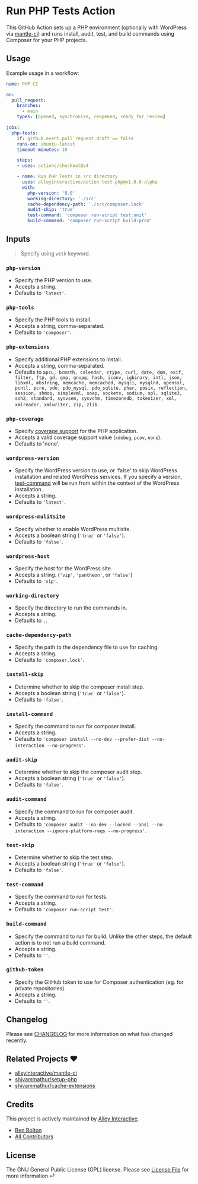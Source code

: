 # Run PHP Tests Action

This GitHub Action sets up a PHP environment (optionally with WordPress via [mantle-ci](https://github.com/alleyinteractive/mantle-ci)) and runs install, audit, test, and build commands using Composer for your PHP projects.

## Usage

Example usage in a workflow:

```yaml
name: PHP CI

on:
  pull_request:
    branches:
      - main
    types: [opened, synchronize, reopened, ready_for_review]

jobs:
  php-tests:
    if: github.event.pull_request.draft == false
    runs-on: ubuntu-latest
    timeout-minutes: 10

    steps:
    - uses: actions/checkout@v4

    - name: Run PHP Tests in src directory
      uses: alleyinteractive/action-test-php@v1.0.0-alpha
      with:
        php-version: '8.0'
        working-directory: './src'
        cache-dependency-path: './src/composer.lock'
        audit-skip: 'true'
        test-command: 'composer run-script test:unit'
        build-command: 'composer run-script build:prod'

```

## Inputs

> Specify using `with` keyword.

### `php-version`

- Specify the PHP version to use.
- Accepts a string.
- Defaults to `'latest'`.

### `php-tools`

- Specify the PHP tools to install.
- Accepts a string, comma-separated.
- Defaults to `'composer'`.

### `php-extensions`

- Specify additional PHP extensions to install.
- Accepts a string, comma-separated.
- Defaults to `apcu, bcmath, calendar, ctype, curl, date, dom, exif,
      filter, ftp, gd, gmp, gnupg, hash, iconv,
      igbinary, intl, json, libxml, mbstring, memcache,
      memcached, mysqli, mysqlnd, openssl, pcntl,
      pcre, pdo, pdo_mysql, pdo_sqlite, phar, posix, reflection,
      session, shmop, simplexml, soap, sockets, sodium, spl,
      sqlite3, ssh2, standard, sysvsem, sysvshm, timezonedb,
      tokenizer, xml, xmlreader, xmlwriter, zip, zlib`.

### `php-coverage`

- Specify [coverage support](https://github.com/shivammathur/setup-php?tab=readme-ov-file#signal_strength-coverage-support) for the PHP application.
- Accepts a valid coverage support value (`xdebug`, `pcov`, `none`).
- Defaults to 'none'.

### `wordpress-version`

- Specify the WordPress version to use, or 'false' to skip WordPress installation and related WordPress services. If you specify a version, [test-command](#test-command) will be run from within the context of the WordPress installation.
- Accepts a string.
- Defaults to `'latest'`.

### `wordpress-mulitsite`

- Specify whether to enable WordPress multisite.
- Accepts a boolean string (`'true'` or `'false'`).
- Defaults to `'false'`.

### `wordpress-host`

- Specify the host for the WordPress site.
- Accepts a string. (`'vip'`, `'pantheon'`, or `'false'`)
- Defaults to `'vip'`.

### `working-directory`

- Specify the directory to run the commands in.
- Accepts a string.
- Defaults to `.`.

### `cache-dependency-path`

- Specify the path to the dependency file to use for caching.
- Accepts a string.
- Defaults to `'composer.lock'`.

### `install-skip`

- Determine whether to skip the composer install step.
- Accepts a boolean string (`'true'` or `'false'`).
- Defaults to `'false'`.

### `install-command`

- Specify the command to run for composer install.
- Accepts a string.
- Defaults to `'composer install --no-dev --prefer-dist --no-interaction --no-progress'`.

### `audit-skip`

- Determine whether to skip the composer audit step.
- Accepts a boolean string (`'true'` or `'false'`).
- Defaults to `'false'`.

### `audit-command`

- Specify the command to run for composer audit.
- Accepts a string.
- Defaults to `'composer audit --no-dev --locked --ansi --no-interaction --ignore-platform-reqs --no-progress'`.

### `test-skip`

- Determine whether to skip the test step.
- Accepts a boolean string (`'true'` or `'false'`).
- Defaults to `'false'`.

### `test-command`

- Specify the command to run for tests.
- Accepts a string.
- Defaults to `'composer run-script test'`.

### `build-command`

- Specify the command to run for build. Unlike the other steps, the default action is to not run a build command.
- Accepts a string.
- Defaults to `''`.

### `github-token`

- Specify the GitHub token to use for Composer authentication (eg. for private repositories).
- Accepts a string.
- Defaults to `''`.

## Changelog

Please see [CHANGELOG](CHANGELOG.md) for more information on what has changed
recently.

## Related Projects ❤️

- [alleyinteractive/mantle-ci](https://github.com/alleyinteractive/mantle-ci)
- [shivammathur/setup-php](https://github.com/shivammathur/setup-php)
- [shivammathur/cache-extensions](https://github.com/shivammathur/cache-extensions)


## Credits

This project is actively maintained by [Alley
Interactive](https://github.com/alleyinteractive).

- [Ben Bolton](https://github.com/benpbolton)
- [All Contributors](../../contributors)

## License

The GNU General Public License (GPL) license. Please see [License File](LICENSE)
for more information.⏎
